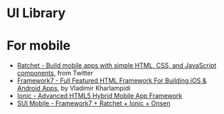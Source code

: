 # UI Library

# For mobile
- [Ratchet - Build mobile apps with simple HTML, CSS, and JavaScript components](http://goratchet.com/), from Twitter
- [Framework7 - Full Featured HTML Framework For Building iOS & Android Apps](), by Vladimir Kharlampidi
- [Ionic - Advanced HTML5 Hybrid Mobile App Framework](https://github.com/driftyco/ionic)
- [SUI Mobile - Framework7 + Ratchet + Ionic + Onsen](http://m.sui.taobao.org/)

